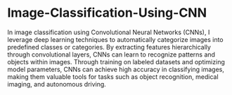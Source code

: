 # Image-Classification-Using-CNN
In image classification using Convolutional Neural Networks (CNNs), I leverage deep learning techniques to automatically categorize images into predefined classes or categories. By extracting features hierarchically through convolutional layers, CNNs can learn to recognize patterns and objects within images. Through training on labeled datasets and optimizing model parameters, CNNs can achieve high accuracy in classifying images, making them valuable tools for tasks such as object recognition, medical imaging, and autonomous driving.
